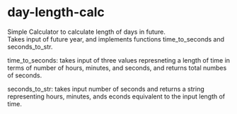# day-length-calc
Simple Calculator to calculate length of days in future.  
Takes input of future year, and implements functions time_to_seconds and seconds_to_str.

time_to_seconds: takes input of three values represneting a length of time in terms of number of hours, minutes, and seconds, and returns total numbes of seconds.

seconds_to_str: takes input number of seconds and returns a string representing hours, minutes, ands econds equivalent to the input length of time.
